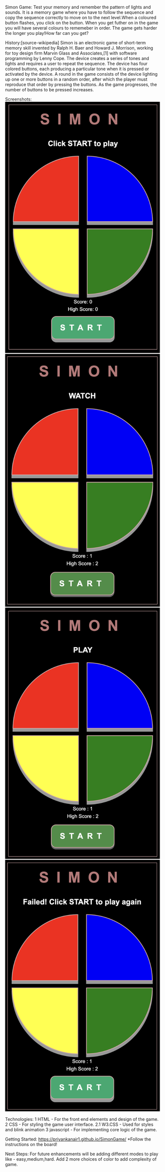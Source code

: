 Simon Game:
Test your memory and remember the pattern of lights and sounds. It is a memory game where you have to follow the sequence and copy the sequence correctly to move on to the next level.When a coloured button flashes, you click on the button. When you get futher on in the game you will have several colours to rememeber in order. The game gets harder the longer you play!How far can you get?

History:[source-wikipedia]
Simon is an electronic game of short-term memory skill invented by Ralph H. Baer and Howard J. Morrison, working for toy design firm Marvin Glass and Associates,[1] with software programming by Lenny Cope. The device creates a series of tones and lights and requires a user to repeat the sequence.
The device has four colored buttons, each producing a particular tone when it is pressed or activated by the device. A round in the game consists of the device lighting up one or more buttons in a random order, after which the player must reproduce that order by pressing the buttons. As the game progresses, the number of buttons to be pressed increases.

Screenshots: 
![Simon Start](screenshots/Simon_Start.png)
![Simon Computer's Turn](screenshots/Simon_ComputerTurn.png)
![Simon Player's Turn](screenshots/Simon_PlayerTurn.png)
![Simon Fail](screenshots/Simon_Fail.png)

Technologies:
1 HTML - For the front end elements and design of the game.
2 CSS - For styling the game user interface.
    2.1 W3.CSS - Used for styles and blink animation
3 javascript - For implementing core logic of the game.

Getting Started:
https://priyankanair1.github.io/SimonGame/
*Follow the instructions on the board!

Next Steps: For future enhancements will be adding different modes to play like - easy,medium,hard. Add 2 more choices of color to add complexity of game.
